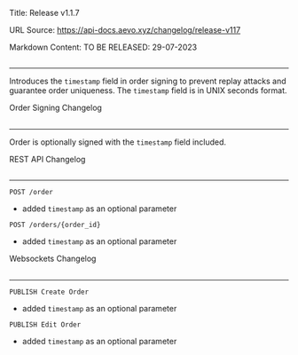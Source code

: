 Title: Release v1.1.7

URL Source: https://api-docs.aevo.xyz/changelog/release-v117

Markdown Content:
TO BE RELEASED: 29-07-2023

[](https://api-docs.aevo.xyz/changelog/release-v117#to-be-released-29-07-2023)
------------------------------------------------------------------------------------------------------------

* * *

Introduces the `timestamp` field in order signing to prevent replay attacks and guarantee order uniqueness. The `timestamp` field is in UNIX seconds format.

Order Signing Changelog

[](https://api-docs.aevo.xyz/changelog/release-v117#order-signing-changelog)
-------------------------------------------------------------------------------------------------------

* * *

Order is optionally signed with the `timestamp` field included.

REST API Changelog

[](https://api-docs.aevo.xyz/changelog/release-v117#rest-api-changelog)
---------------------------------------------------------------------------------------------

* * *

`POST /order`

*   added `timestamp` as an optional parameter

`POST /orders/{order_id}`

*   added `timestamp` as an optional parameter

Websockets Changelog

[](https://api-docs.aevo.xyz/changelog/release-v117#websockets-changelog)
-------------------------------------------------------------------------------------------------

* * *

`PUBLISH Create Order`

*   added `timestamp` as an optional parameter

`PUBLISH Edit Order`

*   added `timestamp` as an optional parameter
